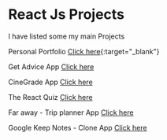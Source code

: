 # React Js Projects

I have listed some my main Projects

Personal Portfolio [Click here](https://rahuram.netlify.app){:target="\_blank"}

Get Advice App [Click here](https://the-get-advice.netlify.app)

CineGrade App [Click here](https://cinegrade.netlify.app)

The React Quiz [Click here](https://take-quizzz.netlify.app/)

Far away - Trip planner App [Click here](https://todo-trip.netlify.app)

Google Keep Notes - Clone App [Click here](https://google-notestaker.netlify.app/)
